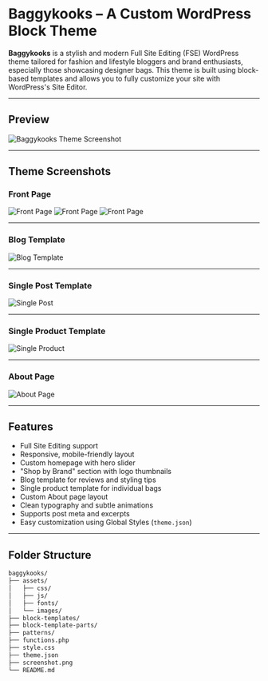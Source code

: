 # Baggykooks – A Custom WordPress Block Theme

**Baggykooks** is a stylish and modern Full Site Editing (FSE) WordPress theme tailored for fashion and lifestyle bloggers and brand enthusiasts, especially those showcasing designer bags. This theme is built using block-based templates and allows you to fully customize your site with WordPress's Site Editor.

---

## Preview

![Baggykooks Theme Screenshot](https://github.com/Nikita20010/BaggyKooks/blob/d2f92d425b0b9d5677f99e576db522583ab9f272/assets/Images/screenshot_Frontpage1.png)

---
## Theme Screenshots

### Front Page

![Front Page](https://github.com/Nikita20010/BaggyKooks/blob/d2f92d425b0b9d5677f99e576db522583ab9f272/assets/Images/screenshot_Frontpage1.png)
![Front Page](https://github.com/Nikita20010/BaggyKooks/blob/f2b4643c86b947eddc9246901d9b27db99ad39b1/assets/Images/screenshot_Frontpage2.png)
![Front Page](https://github.com/Nikita20010/BaggyKooks/blob/f2b4643c86b947eddc9246901d9b27db99ad39b1/assets/Images/screenshot_Frontpage3.png)

---

### Blog Template

![Blog Template](https://github.com/Nikita20010/BaggyKooks/blob/f2b4643c86b947eddc9246901d9b27db99ad39b1/assets/Images/blog_with_sidebar.png)

---
### Single Post Template

![Single Post](https://github.com/Nikita20010/BaggyKooks/blob/f2b4643c86b947eddc9246901d9b27db99ad39b1/assets/Images/single_post.png)

---
### Single Product Template

![Single Product](https://github.com/Nikita20010/BaggyKooks/blob/f2b4643c86b947eddc9246901d9b27db99ad39b1/assets/Images/single_product.png)

---

### About Page

![About Page](https://github.com/Nikita20010/BaggyKooks/blob/f2b4643c86b947eddc9246901d9b27db99ad39b1/assets/Images/about.png)

---

## Features

- Full Site Editing support
- Responsive, mobile-friendly layout
- Custom homepage with hero slider
- "Shop by Brand" section with logo thumbnails
- Blog template for reviews and styling tips
- Single product template for individual bags
- Custom About page layout
- Clean typography and subtle animations
- Supports post meta and excerpts
- Easy customization using Global Styles (`theme.json`)

---

## Folder Structure

```bash
baggykooks/
├── assets/
│   ├── css/
│   ├── js/
│   ├── fonts/
│   └── images/
├── block-templates/
├── block-template-parts/
├── patterns/
├── functions.php
├── style.css
├── theme.json
├── screenshot.png
└── README.md
